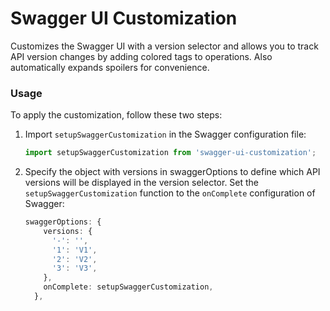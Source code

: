 # Swagger UI Customization

Customizes the Swagger UI with a version selector and allows you to track API version changes by adding colored tags to operations. Also automatically expands spoilers for convenience.

### Usage

To apply the customization, follow these two steps:

1. Import `setupSwaggerCustomization` in the Swagger configuration file:

   ```typescript
   import setupSwaggerCustomization from 'swagger-ui-customization';
   ```

2. Specify the object with versions in swaggerOptions to define which API versions will be displayed in the version selector. Set the `setupSwaggerCustomization` function to the `onComplete` configuration of Swagger:

   ```typescript
   swaggerOptions: {
       versions: {
         '-': '',
         '1': 'V1',
         '2': 'V2',
         '3': 'V3',
       },
       onComplete: setupSwaggerCustomization,
     },
   ```
